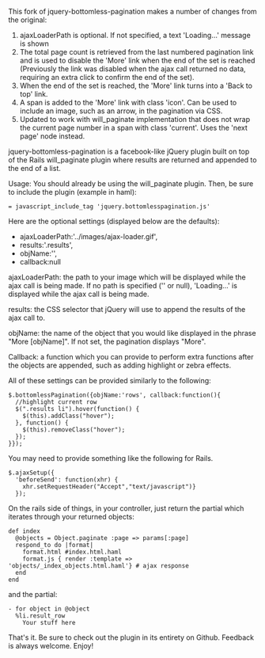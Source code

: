 This fork of jquery-bottomless-pagination makes a number of changes from the original:
1.  ajaxLoaderPath is optional. If not specified, a text 'Loading...' message is shown
1.  The total page count is retrieved from the last numbered pagination link and is used to disable the 'More' link when the end of the set is reached (Previously the link was disabled when the ajax call returned no data, requiring an extra click to confirm the end of the set).
1.  When the end of the set is reached, the 'More' link turns into a 'Back to top' link.
1.  A span is added to the 'More' link with class 'icon'. Can be used to include an image, such as an arrow, in the pagination via CSS.
1.  Updated to work with will_paginate implementation that does not wrap the current page number in a span with class 'current'. Uses the 'next page' node instead.

jquery-bottomless-pagination is a facebook-like jQuery plugin built on top of the Rails will_paginate plugin where results are returned and appended to the end of a list.

Usage:
You should already be using the will_paginate plugin.
Then, be sure to include the plugin (example in haml):

    = javascript_include_tag 'jquery.bottomlesspagination.js'

Here are the optional settings (displayed below are the defaults):

* ajaxLoaderPath:'../images/ajax-loader.gif',
* results:'.results',
* objName:'',
* callback:null

ajaxLoaderPath: the path to your image which will be displayed while the ajax call is being made. If no path is specified ('' or null), 'Loading...' is displayed while the ajax call is being made.

results: the CSS selector that jQuery will use to append the results of the ajax call to.

objName: the name of the object that you would like displayed in the phrase "More [objName]". If not set, the pagination displays "More".

Callback: a function which you can provide to perform extra functions after the objects are appended, such as adding highlight or zebra effects.

All of these settings can be provided similarly to the following:

    $.bottomlessPagination({objName:'rows', callback:function(){
      //highlight current row
      $(".results li").hover(function() {
        $(this).addClass("hover");
      }, function() {
        $(this).removeClass("hover");
      });
    }});

You may need to provide something like the following for Rails.

    $.ajaxSetup({ 
      'beforeSend': function(xhr) {
        xhr.setRequestHeader("Accept","text/javascript")} 
      });

On the rails side of things, in your controller, just return the partial which iterates through your returned objects:

    def index
      @objects = Object.paginate :page => params[:page]
      respond_to do |format|
        format.html #index.html.haml
        format.js { render :template => 'objects/_index_objects.html.haml'} # ajax response
      end
    end

and the partial:

    - for object in @object
      %li.result_row
        Your stuff here

That's it.  Be sure to check out the plugin in its entirety on Github.  Feedback is always welcome.  Enjoy!
